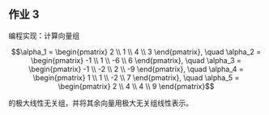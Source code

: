 
## 作业 3

编程实现：计算向量组
```math
\alpha_1 = \begin{pmatrix} 2 \\ 1 \\ 4 \\ 3 \end{pmatrix}, \quad
\alpha_2 = \begin{pmatrix} -1 \\ 1 \\ -6 \\ 6 \end{pmatrix}, \quad
\alpha_3 = \begin{pmatrix} -1 \\ -2 \\ 2 \\ -9 \end{pmatrix}, \quad
\alpha_4 = \begin{pmatrix} 1 \\ 1 \\ -2 \\ 7 \end{pmatrix}, \quad
\alpha_5 = \begin{pmatrix} 2 \\ 4 \\ 4 \\ 9 \end{pmatrix}
```
的极大线性无关组，并将其余向量用极大无关组线性表示。